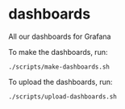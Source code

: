 # dashboards

All our dashboards for Grafana

To make the dashboards, run:
```
./scripts/make-dashboards.sh
```

To upload the dashboards, run:
```
./scripts/upload-dashboards.sh
```
